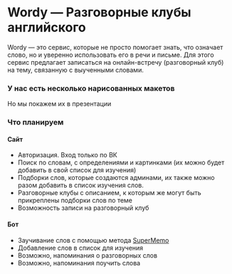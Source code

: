 # Wordy — Разговорные клубы английского
Wordy — это сервис, которые не просто помогает знать, что означает слово, но и уверенно использовать его в речи и письме. Для этого сервис предлагает записаться на онлайн-встречу (разговорный клуб) на тему, связанную с выученными словами.
### У нас есть несколько нарисованных макетов
Но мы покажем их в презентации
### Что планируем
#### Сайт
* Авторизация. Вход только по ВК
* Поиск по словам, с определениями и картинками (их можно будет добавить в свой список для изучения)
* Подборки слов, которые создаются админами, их также можно разом добавить в список изучения слов.
* Разговорные клубы с описанием, к которым же могут быть прикреплены подборки слов по теме
* Возможность записи на разговорный клуб
#### Бот
* Заучивание слов с помощью метода [SuperMemo](https://en.wikipedia.org/wiki/SuperMemo)
* Добавление слов в список для изучения
* Возможно, напоминания о разговорных слов
* Возможно, напоминания поучить слова
